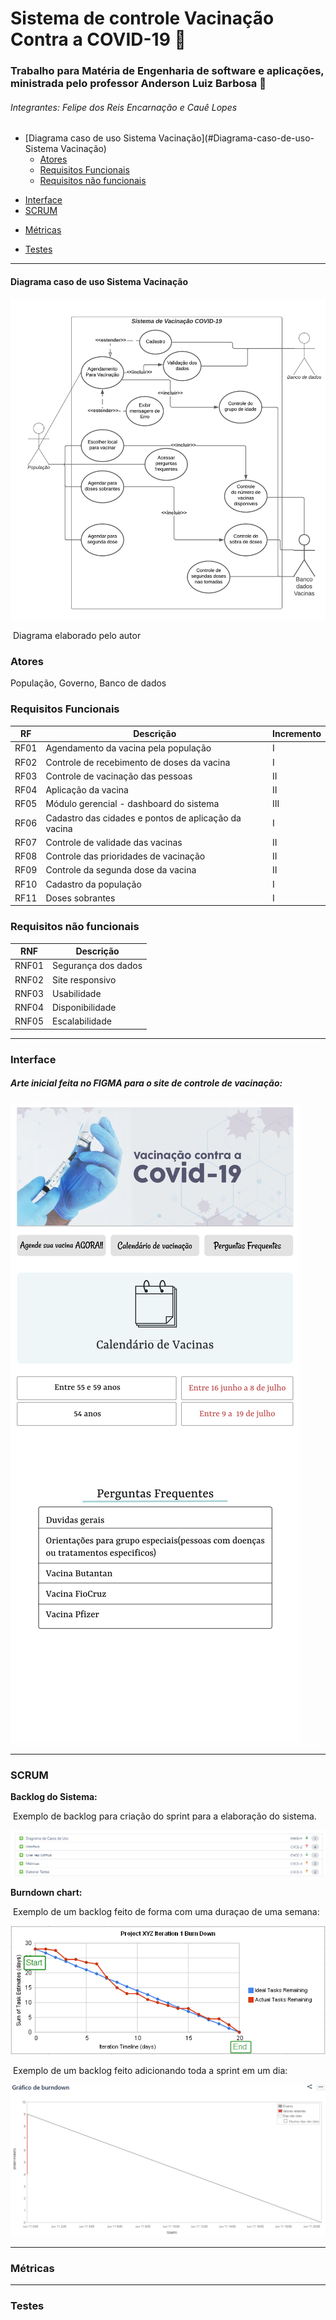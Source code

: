 # **Sistema de controle Vacinação Contra a COVID-19 :syringe:** 

### Trabalho para Matéria de Engenharia de software e aplicações, ministrada pelo professor Anderson Luiz Barbosa   :school:



###### Integrantes: Felipe dos Reis Encarnação e Cauê Lopes 



* [Diagrama caso de uso Sistema Vacinação](#Diagrama-caso-de-uso-Sistema Vacinação)
  * [Atores](#Atores)
  * [Requisitos Funcionais](#Requisitos-Funcionais)
  * [Requisitos não funcionais](#Requisitos-não-funcionais)

- [Interface](#Interface)
- [SCRUM](#SCRUM)

* [Métricas]()

* [Testes]()





------



#### Diagrama caso de uso Sistema Vacinação



<img src="https://github.com/Horakal/Controle_Vacinacao-FatecCPS/blob/master/Diagrama%20Vacina%C3%A7%C3%A3o%20-%20Diagrama%20de%20caso%20de%20uso.jpeg?raw=true">

​																			Diagrama elaborado pelo autor



### Atores 

População, Governo, Banco de dados

### Requisitos Funcionais



| RF   | Descrição                                             | Incremento |
| ---- | ----------------------------------------------------- | ---------- |
| RF01 | Agendamento da vacina  pela população                 | I          |
| RF02 | Controle de  recebimento de doses da vacina           | I          |
| RF03 | Controle de vacinação  das pessoas                    | II         |
| RF04 | Aplicação da vacina                                   | II         |
| RF05 | Módulo gerencial -  dashboard do sistema              | III        |
| RF06 | Cadastro das cidades  e pontos de aplicação da vacina | I          |
| RF07 | Controle de validade  das vacinas                     | II         |
| RF08 | Controle das  prioridades de vacinação                | II         |
| RF09 | Controle da segunda  dose da vacina                   | II         |
| RF10 | Cadastro da população                                 | I          |
| RF11 | Doses sobrantes                                       | I          |



### Requisitos não funcionais



| RNF   | Descrição           |
| ----- | ------------------- |
| RNF01 | Segurança dos dados |
| RNF02 | Site responsivo     |
| RNF03 | Usabilidade         |
| RNF04 | Disponibilidade     |
| RNF05 | Escalabilidade      |

------



### Interface



#####  Arte inicial feita no FIGMA para o site de controle de vacinação:



<img src='https://github.com/Horakal/Controle_Vacinacao-FatecCPS/blob/master/DesignInicial.png?raw=true'>





------



### SCRUM



**Backlog do Sistema:**

​	Exemplo de backlog para criação do sprint para a elaboração do sistema.

<img src='https://github.com/Horakal/Controle_Vacinacao-FatecCPS/blob/master/Images/BackLog.png?raw=true'>



**Burndown chart:**

​	Exemplo de um backlog feito de forma com uma duraçao de uma semana:

<img src='https://github.com/Horakal/Controle_Vacinacao-FatecCPS/blob/master/Images/Burn_down_chart.png?raw=true'>





​	Exemplo de um backlog feito adicionando toda a sprint em um dia:



<img src='https://github.com/Horakal/Controle_Vacinacao-FatecCPS/blob/master/Images/BurnDownErrado.png?raw=true'>







------





### Métricas 















------



### Testes





